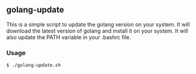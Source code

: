 ## golang-update

This is a simple script to update the golang version on your system. It will download the latest version of golang and install it on your system. It will also update the PATH variable in your .bashrc file.

### Usage

```bash
$ ./golang-update.sh
```
